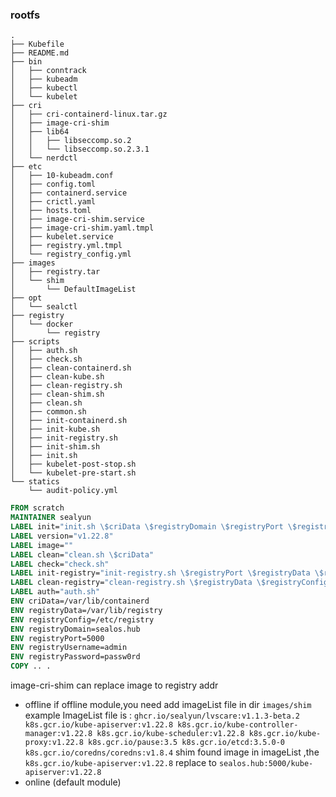 ### rootfs

```
.
├── Kubefile
├── README.md
├── bin
│   ├── conntrack
│   ├── kubeadm
│   ├── kubectl
│   └── kubelet
├── cri
│   ├── cri-containerd-linux.tar.gz
│   ├── image-cri-shim
│   ├── lib64
│   │   ├── libseccomp.so.2
│   │   └── libseccomp.so.2.3.1
│   └── nerdctl
├── etc
│   ├── 10-kubeadm.conf
│   ├── config.toml
│   ├── containerd.service
│   ├── crictl.yaml
│   ├── hosts.toml
│   ├── image-cri-shim.service
│   ├── image-cri-shim.yaml.tmpl
│   ├── kubelet.service
│   ├── registry.yml.tmpl
│   └── registry_config.yml
├── images
│   ├── registry.tar
│   └── shim
│       └── DefaultImageList
├── opt
│   └── sealctl
├── registry
│   └── docker
│       └── registry
├── scripts
│   ├── auth.sh
│   ├── check.sh
│   ├── clean-containerd.sh
│   ├── clean-kube.sh
│   ├── clean-registry.sh
│   ├── clean-shim.sh
│   ├── clean.sh
│   ├── common.sh
│   ├── init-containerd.sh
│   ├── init-kube.sh
│   ├── init-registry.sh
│   ├── init-shim.sh
│   ├── init.sh
│   ├── kubelet-post-stop.sh
│   └── kubelet-pre-start.sh
└── statics
    └── audit-policy.yml
```

```dockerfile
FROM scratch
MAINTAINER sealyun
LABEL init="init.sh \$criData \$registryDomain \$registryPort \$registryUsername \$registryPassword"
LABEL version="v1.22.8"
LABEL image=""
LABEL clean="clean.sh \$criData"
LABEL check="check.sh"
LABEL init-registry="init-registry.sh \$registryPort \$registryData \$registryConfig"
LABEL clean-registry="clean-registry.sh \$registryData \$registryConfig"
LABEL auth="auth.sh"
ENV criData=/var/lib/containerd
ENV registryData=/var/lib/registry
ENV registryConfig=/etc/registry
ENV registryDomain=sealos.hub
ENV registryPort=5000
ENV registryUsername=admin
ENV registryPassword=passw0rd
COPY .. .
```


image-cri-shim can replace image to registry addr

- offline
  if offline module,you need add imageList file in dir `images/shim` 
  example ImageList file is :
  `
  ghcr.io/sealyun/lvscare:v1.1.3-beta.2
  k8s.gcr.io/kube-apiserver:v1.22.8
  k8s.gcr.io/kube-controller-manager:v1.22.8
  k8s.gcr.io/kube-scheduler:v1.22.8
  k8s.gcr.io/kube-proxy:v1.22.8
  k8s.gcr.io/pause:3.5
  k8s.gcr.io/etcd:3.5.0-0
  k8s.gcr.io/coredns/coredns:v1.8.4
  `
  shim found image in imageList ,the  `k8s.gcr.io/kube-apiserver:v1.22.8` replace to `sealos.hub:5000/kube-apiserver:v1.22.8`
- online (default module)

